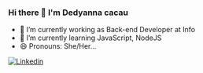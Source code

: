 ### Hi there 👋 I'm Dedyanna cacau

- 🔭 I’m currently working as Back-end Developer at Info
- 🌱 I’m currently learning JavaScript, NodeJS
- 😄 Pronouns: She/Her...

[![Linkedin](https://img.shields.io/badge/-LinkedIn-060606?style=flat&labelColor=0D0D0D&logo=Linkedin&Color=white)](https://www.linkedin.com/in/dedyanna-cacau/)
